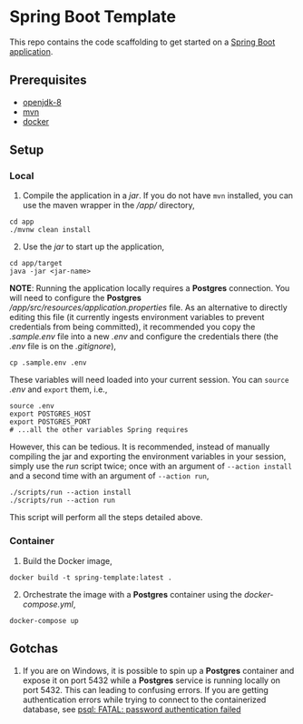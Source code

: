 # Spring Boot Template

This repo contains the code scaffolding to get started on a [Spring Boot application](https://spring.io/guides/gs/spring-boot/).

## Prerequisites

- [openjdk-8](https://openjdk.java.net/install/)
- [mvn](https://maven.apache.org/download.cgi)
- [docker](https://www.docker.com/products/docker-desktop)

## Setup

### Local

1. Compile the application in a *jar*. If you do not have `mvn` installed, you can use the maven wrapper in the */app/* directory,

```shell
cd app
./mvnw clean install
```

2. Use the *jar* to start up the application,

```shell
cd app/target
java -jar <jar-name>
```

**NOTE**: Running the application locally requires a **Postgres** connection. You will need to configure the **Postgres** */app/src/resources/application.properties* file. As an alternative to directly editing this file (it currently ingests environment variables to prevent credentials from being committed), it recommended you copy the *.sample.env* file into a new *.env* and configure the credentials there (the *.env* file is on the *.gitignore*),

```shell
cp .sample.env .env
```

These variables will need loaded into your current session. You can `source` *.env* and `export` them, i.e.,

```shell
source .env
export POSTGRES_HOST
export POSTGRES_PORT
# ...all the other variables Spring requires
```

However, this can be tedious. It is recommended, instead of manually compiling the jar and exporting the environment variables in your session, simply use the *run* script twice; once with an argument of `--action install` and a second time with an argument of `--action run`,

```shell
./scripts/run --action install
./scripts/run --action run
```

This script will perform all the steps detailed above.

### Container

1. Build the Docker image,

```shell
docker build -t spring-template:latest .
```

2. Orchestrate the image with a **Postgres** container using the *docker-compose.yml*,

```shell
docker-compose up
```

## Gotchas

1. If you are on Windows, it is possible to spin up a **Postgres** container and expose it on port 5432 while a **Postgres** service is running locally on port 5432. This can leading to confusing errors. If you are getting authentication errors while trying to connect to the containerized database, see [psql: FATAL: password authentication failed](https://github.com/sameersbn/docker-postgresql/issues/112)